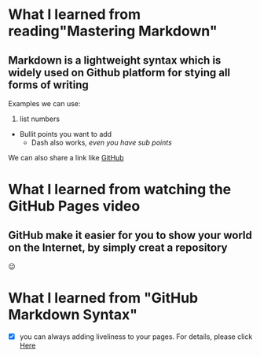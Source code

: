 # **What I learned from reading"Mastering Markdown"**

## Markdown is a lightweight syntax which is widely used on Github platform for stying all forms of writing

Examples we can use:

1. list numbers 
* Bullit points you want to add
  - Dash also works, *even you have sub points*
  
We can also share a link like [GitHub](https://github.com/)



# **What I learned from watching the GitHub Pages video**

## GitHub make it easier for you to show your world on the Internet, by simply creat a repository

:wink:

# **What I learned from "GitHub Markdown Syntax"**

- [x] you can always adding liveliness to your pages. For details, please click [Here](https://docs.github.com/en/github/writing-on-github/basic-writing-and-formatting-syntax)








